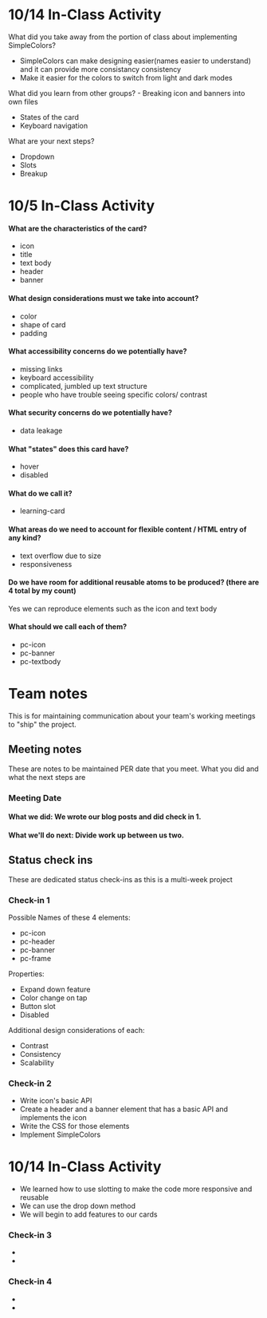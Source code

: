 # 10/14 In-Class Activity


What did you take away from the portion of class about implementing SimpleColors?
  - SimpleColors can make designing easier(names easier to understand) and it can provide more consistancy consistency
  - Make it easier for the colors to switch from light and dark modes
 
What did you learn from other groups?
	- Breaking icon and banners into own files 
  - States of the card
  - Keyboard navigation

What are your next steps?
  - Dropdown
  - Slots
  - Breakup

# 10/5 In-Class Activity
#### What are the characteristics of the card?
- icon 
- title
- text body
- header
- banner

#### What design considerations must we take into account?
- color
- shape of card
- padding

#### What accessibility concerns do we potentially have?
- missing links
- keyboard accessibility 
- complicated, jumbled up text structure
- people who have trouble seeing specific colors/ contrast

#### What security concerns do we potentially have?
- data leakage 

#### What "states" does this card have?
- hover
- disabled

#### What do we call it?
- learning-card

#### What areas do we need to account for flexible content / HTML entry of any kind?
- text overflow due to size
- responsiveness

#### Do we have room for additional reusable atoms to be produced? (there are 4 total by my count)
Yes we can reproduce elements such as the icon and text body

#### What should we call each of them?
- pc-icon
- pc-banner
- pc-textbody

# Team notes
This is for maintaining communication about your team's working meetings to "ship" the project.

## Meeting notes
These are notes to be maintained PER date that you meet. What you did and what the next steps are
### Meeting Date

#### What we did: We wrote our blog posts and did check in 1.


#### What we'll do next: Divide work up between us two.


## Status check ins
These are dedicated status check-ins as this is a multi-week project
### Check-in 1
Possible Names of these 4 elements: 
- pc-icon
- pc-header
- pc-banner
- pc-frame

Properties: 
- Expand down feature
- Color change on tap
- Button slot
- Disabled

Additional design considerations of each: 
- Contrast
- Consistency
- Scalability

### Check-in 2
- Write icon's basic API
- Create a header and a banner element that has a basic API and implements the icon
- Write the CSS for those elements
- Implement SimpleColors

# 10/14 In-Class Activity
- We learned how to use slotting to make the code more responsive and reusable
- We can use the drop down method 
- We will begin to add features to our cards
### Check-in 3
- 
- 
### Check-in 4
- 
- 
